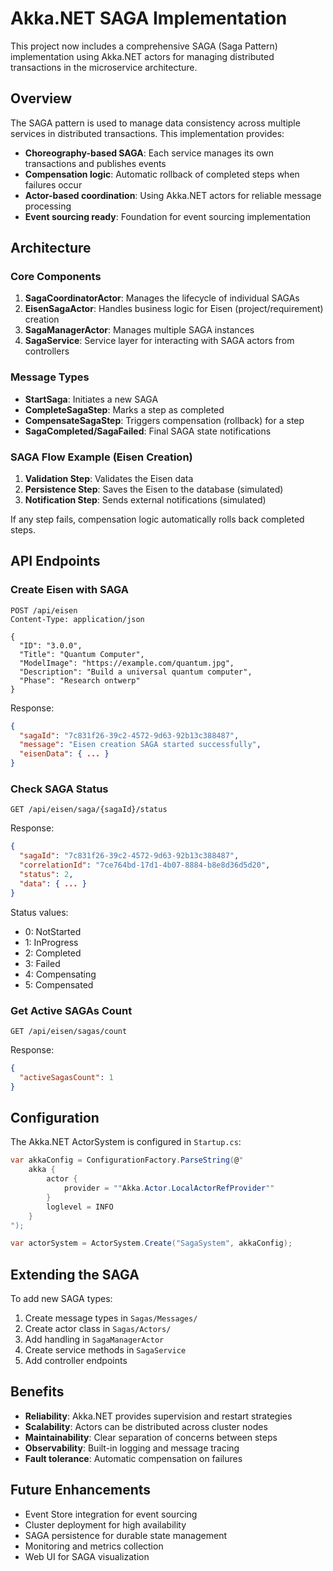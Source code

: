 # Akka.NET SAGA Implementation

This project now includes a comprehensive SAGA (Saga Pattern) implementation using Akka.NET actors for managing distributed transactions in the microservice architecture.

## Overview

The SAGA pattern is used to manage data consistency across multiple services in distributed transactions. This implementation provides:

- **Choreography-based SAGA**: Each service manages its own transactions and publishes events
- **Compensation logic**: Automatic rollback of completed steps when failures occur
- **Actor-based coordination**: Using Akka.NET actors for reliable message processing
- **Event sourcing ready**: Foundation for event sourcing implementation

## Architecture

### Core Components

1. **SagaCoordinatorActor**: Manages the lifecycle of individual SAGAs
2. **EisenSagaActor**: Handles business logic for Eisen (project/requirement) creation
3. **SagaManagerActor**: Manages multiple SAGA instances
4. **SagaService**: Service layer for interacting with SAGA actors from controllers

### Message Types

- **StartSaga**: Initiates a new SAGA
- **CompleteSagaStep**: Marks a step as completed
- **CompensateSagaStep**: Triggers compensation (rollback) for a step
- **SagaCompleted/SagaFailed**: Final SAGA state notifications

### SAGA Flow Example (Eisen Creation)

1. **Validation Step**: Validates the Eisen data
2. **Persistence Step**: Saves the Eisen to the database (simulated)
3. **Notification Step**: Sends external notifications (simulated)

If any step fails, compensation logic automatically rolls back completed steps.

## API Endpoints

### Create Eisen with SAGA
```
POST /api/eisen
Content-Type: application/json

{
  "ID": "3.0.0",
  "Title": "Quantum Computer",
  "ModelImage": "https://example.com/quantum.jpg",
  "Description": "Build a universal quantum computer",
  "Phase": "Research ontwerp"
}
```

Response:
```json
{
  "sagaId": "7c831f26-39c2-4572-9d63-92b13c388487",
  "message": "Eisen creation SAGA started successfully",
  "eisenData": { ... }
}
```

### Check SAGA Status
```
GET /api/eisen/saga/{sagaId}/status
```

Response:
```json
{
  "sagaId": "7c831f26-39c2-4572-9d63-92b13c388487",
  "correlationId": "7ce764bd-17d1-4b07-8884-b8e8d36d5d20",
  "status": 2,
  "data": { ... }
}
```

Status values:
- 0: NotStarted
- 1: InProgress
- 2: Completed
- 3: Failed
- 4: Compensating
- 5: Compensated

### Get Active SAGAs Count
```
GET /api/eisen/sagas/count
```

Response:
```json
{
  "activeSagasCount": 1
}
```

## Configuration

The Akka.NET ActorSystem is configured in `Startup.cs`:

```csharp
var akkaConfig = ConfigurationFactory.ParseString(@"
    akka {
        actor {
            provider = ""Akka.Actor.LocalActorRefProvider""
        }
        loglevel = INFO
    }
");

var actorSystem = ActorSystem.Create("SagaSystem", akkaConfig);
```

## Extending the SAGA

To add new SAGA types:

1. Create message types in `Sagas/Messages/`
2. Create actor class in `Sagas/Actors/`
3. Add handling in `SagaManagerActor`
4. Create service methods in `SagaService`
5. Add controller endpoints

## Benefits

- **Reliability**: Akka.NET provides supervision and restart strategies
- **Scalability**: Actors can be distributed across cluster nodes
- **Maintainability**: Clear separation of concerns between steps
- **Observability**: Built-in logging and message tracing
- **Fault tolerance**: Automatic compensation on failures

## Future Enhancements

- Event Store integration for event sourcing
- Cluster deployment for high availability
- SAGA persistence for durable state management
- Monitoring and metrics collection
- Web UI for SAGA visualization